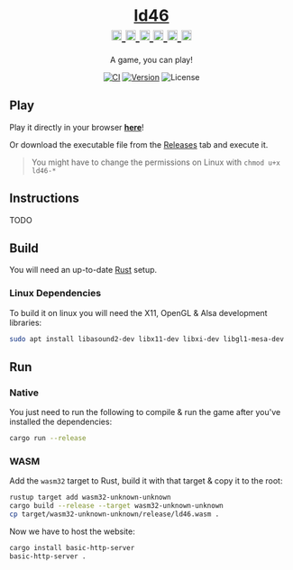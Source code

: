 <h1 align="center">
	<a href="https://tversteeg.nl/ld46/">ld46</a><br/>
	<a href="https://github.com/tversteeg/ld46/releases">
		<img src="https://cdn.rawgit.com/simple-icons/simple-icons/develop/icons/linux.svg" width="18" height="18" />
		<img src="https://cdn.rawgit.com/simple-icons/simple-icons/develop/icons/apple.svg" width="18" height="18" />
		<img src="https://cdn.rawgit.com/simple-icons/simple-icons/develop/icons/windows.svg" width="18" height="18" />
	</a>
	<a href="https://tversteeg.nl/ld46/">
		<img src="https://cdn.rawgit.com/simple-icons/simple-icons/develop/icons/mozillafirefox.svg" width="18" height="18" />
		<img src="https://cdn.rawgit.com/simple-icons/simple-icons/develop/icons/googlechrome.svg" width="18" height="18" />
		<img src="https://cdn.rawgit.com/simple-icons/simple-icons/develop/icons/safari.svg" width="18" height="18" />
	</a>
</h1>
<p align="center">
	A game, you can play!
</p>
	
<p align="center">
	<a href="https://github.com/tversteeg/ld46/actions"><img src="https://github.com/tversteeg/ld46/workflows/CI/badge.svg" alt="CI"/></a>
	<a href="https://crates.io/crates/ld46"><img src="https://img.shields.io/crates/v/ld46.svg" alt="Version"/></a>
	<img src="https://img.shields.io/crates/l/ld46.svg" alt="License"/>
	<br/>
</p>

## Play

Play it directly in your browser [**here**](https://tversteeg.nl/ld46)!

Or download the executable file from the [Releases](https://github.com/tversteeg/ld46/releases) tab and execute it.

> You might have to change the permissions on Linux with `chmod u+x ld46-*`

## Instructions

TODO

## Build

You will need an up-to-date [Rust](https://rustup.rs/) setup.

### Linux Dependencies

To build it on linux you will need the X11, OpenGL & Alsa development libraries:

```bash
sudo apt install libasound2-dev libx11-dev libxi-dev libgl1-mesa-dev
```

## Run

### Native

You just need to run the following to compile & run the game after you've installed the dependencies:

```bash
cargo run --release
```

### WASM

Add the `wasm32` target to Rust, build it with that target & copy it to the root:

```bash
rustup target add wasm32-unknown-unknown
cargo build --release --target wasm32-unknown-unknown
cp target/wasm32-unknown-unknown/release/ld46.wasm .
```

Now we have to host the website:

```bash
cargo install basic-http-server
basic-http-server .
```
